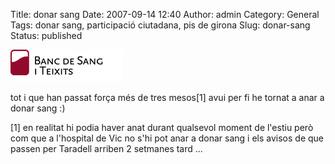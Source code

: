 Title: donar sang
Date: 2007-09-14 12:40
Author: admin
Category: General
Tags: donar sang, participació ciutadana, pis de girona
Slug: donar-sang
Status: published

<img src="./wp-content/uploads/2007/04/logo_portada.gif" data-align="right" alt="logo del banc de sang" />

tot i que han passat força més de tres mesos\[1\] avui per fi he tornat a anar a donar sang :)

\[1\] en realitat hi podia haver anat durant qualsevol moment de l'estiu però com que a l'hospital de Vic no s'hi pot anar a donar sang i els avisos de que passen per Taradell arriben 2 setmanes tard ...
